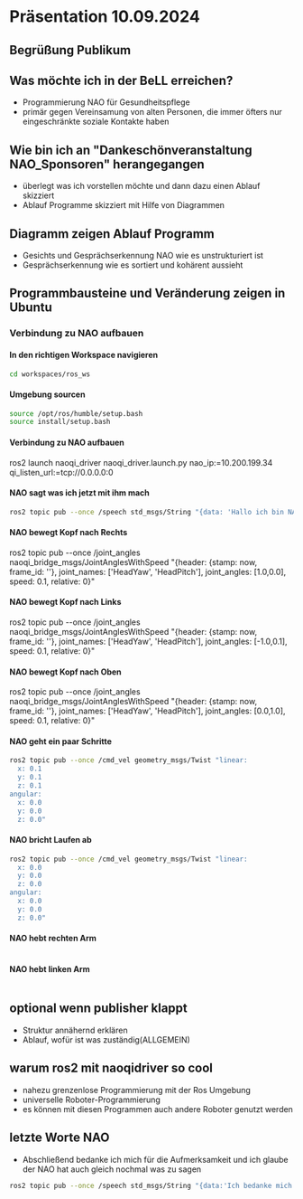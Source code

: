 # Präsentation 10.09.2024

## Begrüßung Publikum

## Was möchte ich in der BeLL erreichen?

- Programmierung NAO für Gesundheitspflege
- primär gegen Vereinsamung von alten Personen, die immer öfters nur eingeschränkte soziale Kontakte haben

## Wie bin ich an "Dankeschönveranstaltung NAO_Sponsoren" herangegangen

- überlegt was ich vorstellen möchte und dann dazu einen Ablauf skizziert
- Ablauf Programme skizziert mit Hilfe von Diagrammen

## Diagramm zeigen Ablauf Programm

- Gesichts und Gesprächserkennung NAO wie es unstrukturiert ist
- Gesprächserkennung wie es sortiert und kohärent aussieht

## Programmbausteine und Veränderung zeigen in Ubuntu

### Verbindung zu NAO aufbauen

#### In den richtigen Workspace navigieren

```sh
cd workspaces/ros_ws
```

#### Umgebung sourcen

```sh
source /opt/ros/humble/setup.bash
source install/setup.bash
```

#### Verbindung zu NAO aufbauen

ros2 launch naoqi_driver naoqi_driver.launch.py nao_ip:=10.200.199.34 qi_listen_url:=tcp://0.0.0.0:0

#### NAO sagt was ich jetzt mit ihm mach

```sh
ros2 topic pub --once /speech std_msgs/String "{data: 'Hallo ich bin NAO und mit mir wird jetzt gezeigt wie ich auch anders als mit der grafischen Programmierung gecoded werden kann'}"
```

#### NAO bewegt Kopf nach Rechts
ros2 topic pub --once /joint_angles naoqi_bridge_msgs/JointAnglesWithSpeed "{header: {stamp: now, frame_id: ''}, joint_names: ['HeadYaw', 'HeadPitch'], joint_angles: [1.0,0.0], speed: 0.1, relative: 0}"

#### NAO bewegt Kopf nach Links
ros2 topic pub --once /joint_angles naoqi_bridge_msgs/JointAnglesWithSpeed "{header: {stamp: now, frame_id: ''}, joint_names: ['HeadYaw', 'HeadPitch'], joint_angles: [-1.0,0.1], speed: 0.1, relative: 0}"

#### NAO bewegt Kopf nach Oben
ros2 topic pub --once /joint_angles naoqi_bridge_msgs/JointAnglesWithSpeed "{header: {stamp: now, frame_id: ''}, joint_names: ['HeadYaw', 'HeadPitch'], joint_angles: [0.0,1.0], speed: 0.1, relative: 0}"

#### NAO geht ein paar Schritte
```sh
ros2 topic pub --once /cmd_vel geometry_msgs/Twist "linear:
  x: 0.1
  y: 0.1
  z: 0.1
angular:
  x: 0.0
  y: 0.0
  z: 0.0"
```

#### NAO bricht Laufen ab
```sh
ros2 topic pub --once /cmd_vel geometry_msgs/Twist "linear:
  x: 0.0
  y: 0.0
  z: 0.0
angular:
  x: 0.0
  y: 0.0
  z: 0.0"
```

#### NAO hebt rechten Arm
```sh

```

#### NAO hebt linken Arm
```sh

```

## optional wenn publisher klappt

- Struktur annähernd erklären
- Ablauf, wofür ist was zuständig(ALLGEMEIN)

## warum ros2 mit naoqidriver so cool

- nahezu grenzenlose Programmierung mit der Ros Umgebung
- universelle Roboter-Programmierung
- es können mit diesen Programmen auch andere Roboter genutzt werden

## letzte Worte NAO

- Abschließend bedanke ich mich für die Aufmerksamkeit und ich glaube der NAO hat auch gleich nochmal was zu sagen
```sh
ros2 topic pub --once /speech std_msgs/String "{data:'Ich bedanke mich auch, dass Sie mir ermöglicht haben mit solchen netten und interessierten Personen arbeiten zu dürfen. Auf Wiedersehen.'}"
```